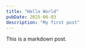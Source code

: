 ```yaml
---
title: "Hello World"
pubDate: 2025-06-03
description: "My first post"
---
```


This is a markdown post.
